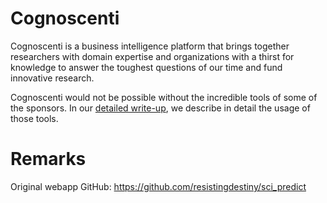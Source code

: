 # Cognoscenti
Cognoscenti is a business intelligence platform that brings together researchers with domain expertise and organizations with a thirst for knowledge to answer the toughest questions of our time and fund innovative research.

Cognoscenti would not be possible without the incredible tools of some of the sponsors. In our [detailed write-up](https://github.com/sethhowes/public-goods-prediction-markets/blob/main/Bounty_Explanations.pdf), we describe in detail the usage of those tools. 






# Remarks
Original webapp GitHub: https://github.com/resistingdestiny/sci_predict
